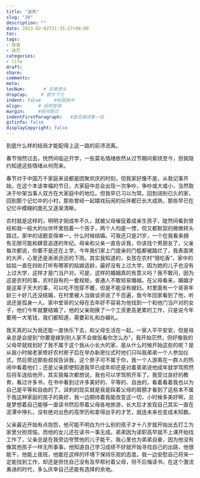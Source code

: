 ```yaml
---
title: "迷失"
slug: "38"
description: ""
date: 2023-02-02T21:35:17+08:00
toc: 
tags: 
- 自省
- 迷茫
categories:
- life
draft: 
share:
comments:
meta: 
tocNum:       # 文章表头
dropCap:     # 首字下沉
indent: false     #标题居中
align:      # 段排首缩
margin:     #段间距式
indentFirstParagraph:   #是否缩进第一段
gitinfo: false
displayCopyright: false
---
```


到底什么样的结局才能配得上这一路的前沛流离。

春节悄然过去，恍然间临近开学，一些莫名情绪依然从过节期间萦绕至今，但我隐约知道这些情绪从何而来。

春节对于中国万千家庭来说都是团聚欢庆的时刻，但我家好像不是，从我记事开始，在这个本该幸福的节日，大家庭中总会出现一次争吵，争吵或大或小，当然取决于吵架当事人双方在大家庭中的地位。但我早已习以为常。回到阔别已久的家，回到那个记忆中的小村，那些曾经一起嬉戏玩闹的玩伴都已长大成熟，那些早已在记忆中模糊的面孔又逐渐清晰。

农村就是这样的，明明才刚成年不久，就被父母催促着成亲生孩子，陡然间看到曾经和我一般大的伙伴怀里抱着一个孩子，两个人均是一愣，但又都默契的微微转头路过。家中的话题变得单一，什么时候结婚。可我还只是21岁，一个在我看来拥有无限可能和肆意追逐的年纪。母亲和父亲一直告诉我，你该找个男朋友了，父亲每次都说，你要不是还在上学，今年我们家上门提亲的门槛都被踏烂了，我表面笑的大声，心里还是淅淅沥沥的下雨。其实我知道的，女孩在农村“很吃香”，家中的姑姑一直在四处打听有哪家的姑娘适龄，最好没有上过大学，因为她的儿子也没有上过大学，这样才是门当户对。可是，这样的婚姻真的有意义吗？我不敢问，因为这是农村的事，农村自有的一套规矩，普通人不敢轻易僭越。在父母看来，婚姻才是这辈子天大的事，可以吃不饱穿不暖，但是不能没有媳妇。村里面有一个哥哥年龄三十好几还没结婚，在村里被人当做谈资说了千百遍，我今年回家看到了他，听说还是孤身一人。家中堂哥的父母在去年好不容易为他找到一个和他门当户对的女子，他们今年就要结婚了，他的父亲刚换了一个工资更高更累的工作，只是说今年要用一大笔钱，我们都知道，需要彩礼和办婚礼。

我天真的以为我还能一直快乐下去，和父母生活在一起，一家人平平安安，但是母亲总是会提到“你要是嫁到别人家不会做饭看你怎么办”，我开始茫然，但好像我的父母早就规划好了我不属于这个我从小长大的家，是从什么时候开始这些的呢？是从我小时候老家修好农村房子后在举办新房仪式时他们只叫我弟弟一个人参加仪式，然后旁边那些叔叔告诉我，这个房子可不属于你，我一个人游离在一群人的热闹中看着他们；还是父亲即使知道我早已成年却还是对着弟弟说他成年就学驾照然后将车送给他开，其实我每次都想说，我也可以学驾照开车了。我受过良好的教育，看过许多书，在书中看到过许多美好的、平等的、自由的，看着看着我也以为自己是平等和自由的了。讽刺的现实就是我是踩着父母的肩膀才看到了这些本不属于我这种家庭的孩子的美好，我一边期待着我能改变这一切，小时候多美好啊，总是梦想着自己能够一直读书然后带着父母各地旅游，长大后才发现自己其实一直在泥潭中挣扎，没有绝对出色的高学历和拿得出手的才艺，就连未来也变成未知数。

父亲最近开始有点抱怨，他可能不明白为什么别的孩子才十八岁就开始出去打工为家里分担烦恼，而他的女儿还在读书一事无成。弟弟因为读职高早就不上课开始找工作了，父亲总是在我旁边夸赞他的儿子能干。我心里也为弟弟自豪，因为他没有像其他孩子一样无所事事，他知道自己学习成绩不好就开始寻找自己的出路，他很能干，他能上夜班，他能在这样的环境下保持乐观的态度。我一边安慰自己将来一定能找到工作，却还是担忧自己没有及早帮衬着父母，但不后悔读书，在这个激流勇进的时代，多么庆幸自己还能有选择的余地。







